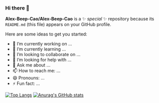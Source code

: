 ### Hi there 👋


**Alex-Beep-Cao/Alex-Beep-Cao** is a ✨ _special_ ✨ repository because its `README.md` (this file) appears on your GitHub profile.

Here are some ideas to get you started:

- 🔭 I’m currently working on ...
- 🌱 I’m currently learning ...
- 👯 I’m looking to collaborate on ...
- 🤔 I’m looking for help with ...
- 💬 Ask me about ...
- 📫 How to reach me: ...
- 😄 Pronouns: ...
- ⚡ Fun fact: ...

[![Top Langs](https://github-readme-stats.vercel.app/api/top-langs/?username=Alex-Beep-Cao&theme=gotham)](https://github.com/anuraghazra/github-readme-stats)
[![Anurag's GitHub stats](https://github-readme-stats.vercel.app/api?username=Alex-Beep-Cao&show_icons=true&theme=gotham)](https://github.com/anuraghazra/github-readme-stats)



